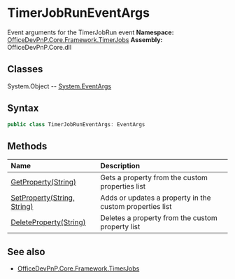 # TimerJobRunEventArgs
Event arguments for the TimerJobRun event
**Namespace:** [OfficeDevPnP.Core.Framework.TimerJobs](OfficeDevPnP.Core.Framework.TimerJobs.md)
**Assembly:** OfficeDevPnP.Core.dll
## Classes
System.Object
-- [System.EventArgs](System.EventArgs.md)
## Syntax
```C#
public class TimerJobRunEventArgs: EventArgs
```
## Methods
|**Name**|**Description**|
|:-----|:-----|
| [GetProperty(String)](TimerJobRunEventArgsGetPropertyString.md) | Gets a property from the custom properties list
| [SetProperty(String, String)](TimerJobRunEventArgsSetPropertyStringString.md) | Adds or updates a property in the custom properties list
| [DeleteProperty(String)](TimerJobRunEventArgsDeletePropertyString.md) | Deletes a property from the custom property list
## See also
- [OfficeDevPnP.Core.Framework.TimerJobs](OfficeDevPnP.Core.Framework.TimerJobs.md)
